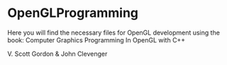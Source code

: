 # OpenGLProgramming
Here you will find the necessary files for OpenGL development using the book:
Computer Graphics Programming In OpenGL with C++

V. Scott Gordon & John Clevenger
